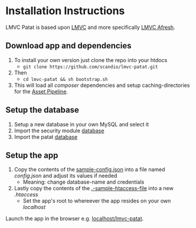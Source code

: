 # Installation Instructions

LMVC Patat is based upon [LMVC](https://github.com/scandio/lmvc) and more specifically [LMVC Afresh](https://github.com/scandio/lmvc-afresh).

## Download app and dependencies

1. To install your own version just clone the repo into your htdocs
   - `git clone https://github.com/scandio/lmvc-patat.git`
2. Then
   - `cd lmvc-patat && sh bootstrap.sh`
2. This will load all *composer* dependencies and setup caching-directories for the [Asset Pipeline](https://github.com/SEP007/lmvc-modules/tree/master/lib/Scandio/lmvc/modules/assetpipeline).

## Setup the database

1. Setup a new database in your own MySQL and select it
2. Import the security module [database](https://github.com/SEP007/lmvc-modules/blob/master/lib/Scandio/lmvc/modules/security/docs/DatabasePrincipal.sql)
3. Import the patat [database](https://github.com/SEP007/lmvc-patat/blob/master/docs/lmvc-patat.sql)

## Setup the app

1. Copy the contents of the [sample-config.json](https://github.com/SEP007/lmvc-patat/blob/master/sample-config.json) into a file named *config.json* and adjust its values if needed
   - Meaning: change database-name and credentials
2. Lastly copy the contents of the [.-sample-htaccess-file](https://github.com/SEP007/lmvc-patat/blob/master/.sample-htaccess) into a new *.htaccess*
   - Set the app's root to whereever the app resides on your own *localhost*

Launch the app in the browser e.g. [localhost/lmvc-patat](http://localhost/lmvc-patat).